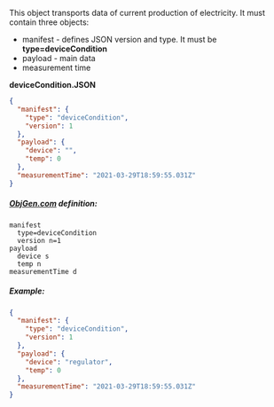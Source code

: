 This object transports data of current production of electricity. It must contain three objects:

- manifest - defines JSON version and type. It must be **type=deviceCondition**
- payload - main data
- measurement time



**deviceCondition.JSON**

```json
{
  "manifest": {
    "type": "deviceCondition",
    "version": 1
  },
  "payload": {
    "device": "",
    "temp": 0
  },
  "measurementTime": "2021-03-29T18:59:55.031Z"
}
```



##### [ObjGen.com](http://www.objgen.com/json) definition:

```
manifest
  type=deviceCondition
  version n=1
payload
  device s
  temp n
measurementTime d
```



##### Example:

```json
{
  "manifest": {
    "type": "deviceCondition",
    "version": 1
  },
  "payload": {
    "device": "regulator",
    "temp": 0
  },
  "measurementTime": "2021-03-29T18:59:55.031Z"
}
```